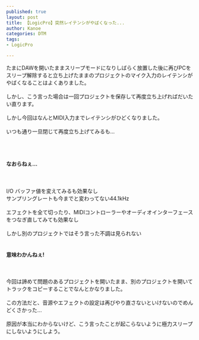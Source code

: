 ```yaml
---
published: true
layout: post
title: 【LogicPro】突然レイテンシがやばくなった... 
author: Kanoe
categories: DTM
tags:
- LogicPro

---
```




たまにDAWを開いたままスリープモードになりしばらく放置した後に再びPCをスリープ解除すると立ち上げたままのプロジェクトのマイク入力のレイテンシがやばくなることはよくありました。
<br><br>
しかし、こう言った場合は一回プロジェクトを保存して再度立ち上げればだいたい直ります。
<br><br>
しかし今回はなんとMIDI入力までレイテンシがひどくなりました。
<br><br>
いつも通り一旦閉じて再度立ち上げてみるも...


<!-- more -->


<br><br>
#### なおらねぇ...
<br><br>
I/O バッファ値を変えてみるも効果なし
<br>
サンプリングレートも今までと変わってない44.1kHz
<br><br>
エフェクトを全て切ったり、MIDIコントローラーやオーディオインターフェースをつなぎ直してみても効果なし
<br><br>
しかし別のプロジェクトではそう言った不調は見られない
<br><br>
#### <b>意味わかんねぇ!</b>
<br><br>
今回は諦めて問題のあるプロジェクトを開いたまま、別のプロジェクトを開いてトラックをコピーすることでなんとかなりました。
<br><br>
この方法だと、音源やエフェクトの設定は再びやり直さないといけないのでめんどくさかった...
<br><br>
原因が本当にわからないけど、こう言ったことが起こらないように極力スリープにしないようにしよう。

